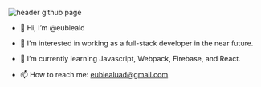 ![header github page](https://github.com/eubieald/eubieald/assets/134094937/07aaae43-f3f3-4dce-a265-96b1f4394eb0)


- 👋 Hi, I’m @eubieald
- 👀 I’m interested in working as a full-stack developer in the near future.
- 🌱 I’m currently learning Javascript, Webpack, Firebase, and React.

- 📫 How to reach me: eubiealuad@gmail.com

<!---
eubieald/eubieald is a ✨ special ✨ repository because its `README.md` (this file) appears on your GitHub profile.
You can click the Preview link to take a look at your changes.
--->
